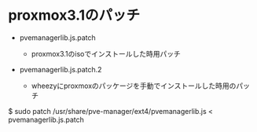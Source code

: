 proxmox3.1のパッチ
===================

* pvemanagerlib.js.patch
  * proxmox3.1のisoでインストールした時用パッチ

* pvemanagerlib.js.patch.2
  * wheezyにproxmoxのパッケージを手動でインストールした時用のパッチ


$ sudo patch /usr/share/pve-manager/ext4/pvemanagerlib.js < pvemanagerlib.js.patch
